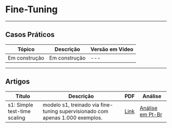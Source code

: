 # Fine-Tuning

---
## Casos Práticos

| **Tópico**       | **Descrição**      | **Versão em Vídeo** |
|------------------|-------------------|---------------------|
| Em construção   | Em construção      | ---                 |

---
## Artigos

| **Título**       | **Descrição**      | **PDF** | **Análise** |
|------------------|-------------------|---------|------------|
| s1: Simple test-time scaling | modelo s1, treinado via fine-tuning supervisionado com apenas 1.000 exemplos. | [Link](https://arxiv.org/html/2501.19393v3) | [Análise em Pt-Br](./analises/s1.md) |
